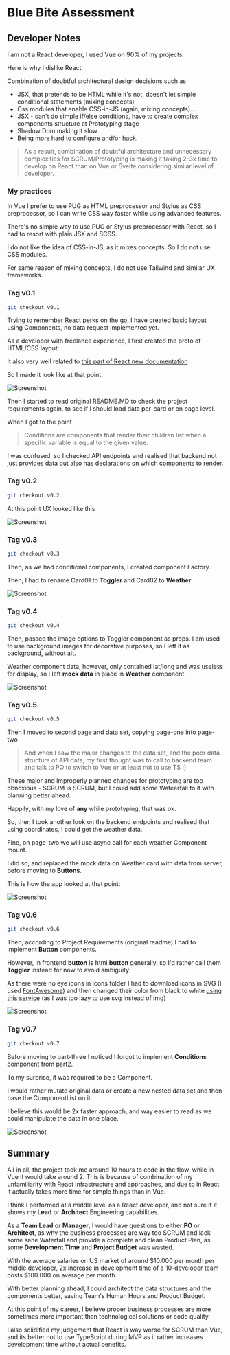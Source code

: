 # Blue Bite Assessment

## Developer Notes

I am not a React developer, I used Vue on 90% of my projects.

Here is why I dislike React:

Combination of doubtful architectural design decisions such as

* JSX, that pretends to be HTML while it's not, doesn't let simple conditional statements (mixing concepts)
* Css modules that enable CSS-in-JS (again, mixing concepts)...
* JSX - can't do simple if/else conditions, have to create complex components structure at Prototyping stage
* Shadow Dom making it slow
* Being more hard to configure and/or hack.

> As a result, combination of doubtful architecture and unnecessary complexities for SCRUM/Prototyping is making it taking 2-3x time to develop on React than on Vue or Svelte considering similar level of developer.

### My practices

In Vue I prefer to use PUG as HTML preprocessor and Stylus as CSS preprocessor, so I can write CSS way faster while using advanced features.

There's no simple way to use PUG or Stylus preprocessor with React, so I had to resort with plain JSX and SCSS.

I do not like the idea of CSS-in-JS, as it mixes concepts. So I do not use CSS modules.

For same reason of mixing concepts, I do not use Tailwind and similar UX frameworks.

### Tag v0.1

```bash
git checkout v0.1
```

Trying to remember React perks on the go, I have created basic layout using Components, no data request implemented yet.

As a developer with freelance experience, I first created the proto of HTML/CSS layout:

It also very well related to [this part of React new documentation](https://react.dev/learn/thinking-in-react)

So I made it look like at that point.

![Screenshot](/readme-screenshot-001.png)

Then I started to read original README.MD to check the project requirements again, to see if I should load data per-card or on page level.

When I got to the point

> Conditions are components that render their children list when a specific variable is equal to the given value.

I was confused, so I checked API endpoints and realised that backend not just provides data but also has declarations on which components to render.

### Tag v0.2

```bash
git checkout v0.2
```

At this point UX looked like this

![Screenshot](/readme-screenshot-002.png)

### Tag v0.3

```bash
git checkout v0.3
```

Then, as we had conditional components, I created component Factory.

Then, I had to rename Card01 to **Toggler** and Card02 to **Weather**

![Screenshot](/readme-screenshot-003.png)

### Tag v0.4

```bash
git checkout v0.4
```

Then, passed the image options to Toggler component as props. I am used to use background images for decorative purposes, so I left it as background, without alt.

Weather component data, however, only contained lat/long and was useless for display, so I left **mock data** in place in **Weather** component.

![Screenshot](/readme-screenshot-004.png)

### Tag v0.5

```bash
git checkout v0.5
```

Then I moved to second page and data set, copying page-one into page-two

> And when I saw the major changes to the data set, and the poor data structure of API data, my first thought was to call to backend team and talk to PO to switch to Vue or at least not to use TS :)

These major and improperly planned changes for prototyping are too obnoxious - SCRUM is SCRUM, but I could add some Wateerfall to it with planning better ahead.

Happily, with my love of **any** while prototyping, that was ok.

So, then I took another look on the backend endpoints and realised that using coordinates, I could get the weather data.

Fine, on page-two we will use async call for each weather Component mount.

I did so, and replaced the mock data on Weather card with data from server, before moving to **Buttons**.

This is how the app looked at that point:

![Screenshot](/readme-screenshot-005.png)


### Tag v0.6

```bash
git checkout v0.6
```

Then, according to Project Requirements (original readme) I had to implement **Button** components.

However, in frontend **button** is html **button** generally, so I'd rather call them **Toggler** instead for now to avoid ambiguity.

As there were no eye icons in icons folder I had to download icons in SVG (I used [FontAwesome](https://fontawesome.com/download)) and then changed their color from black to white [using this service](https://deeditor.com/) (as I was too lazy to use svg instead of img)

![Screenshot](/readme-screenshot-006.png)


### Tag v0.7

```bash
git checkout v0.7
```

Before moving to part-three I noticed I forgot to implement **Conditions** component from part2.

To my surprise, it was required to be a Component.

I would rather mutate original data or create a new nested data set and then base the ComponentList on it.

I believe this would be 2x faster approach, and way easier to read as we could manipulate the data in one place.

![Screenshot](/readme-screenshot-007.png)



## Summary

All in all, the project took me around 10 hours to code in the flow, while in Vue it would take around 2. This is because of combination of my unfamiliarity with React infrastructure and approaches, and due to in React it actually takes more time for simple things than in Vue.

I think I performed at a middle level as a React developer, and not sure if it shows my **Lead** or **Architect** Engineering capabilities.

As a **Team Lead** or **Manager**, I would have questions to either **PO** or **Architect**, as why the business processes are way too SCRUM and lack some sane Waterfall and provide a complete and clean Product Plan, as some **Development Time** and **Project Budget** was wasted.

With the average salaries on US market of around $10.000 per month per middle developer, 2x increase in development time of a 10-developer team costs $100.000 on average per month.

With better planning ahead, I could architect the data structures and the components better, saving Team's Human Hours and Product Budget.

At this point of my career, I believe proper business processes are more sometimes more important than technological solutions or code quality.

I also solidified my judgement that React is way worse for SCRUM than Vue, and its better not to use TypeScript during MVP as it rather increases development time without actual benefits.


